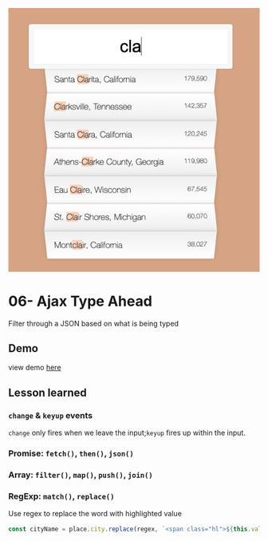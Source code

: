 ![App Screenshot](https://github.com/Huiclaire/JavaScript30/blob/master/06-Type_Ahead/images/ja30-day6.png)


# 06- Ajax Type Ahead
Filter through a JSON based on what is being typed

## Demo
view demo [here](https://huiclaire.github.io/JavaScript30/06-Type_Ahead/index-Claire.html)

## Lesson learned

### `change` & `keyup` events <br>
`change` only fires when we leave the input;`keyup` fires up within the input.
### Promise: `fetch()`, `then()`, `json()`
### Array: `filter()`, `map()`, `push()`, `join()`
### RegExp: `match()`, `replace()`<br>
Use regex to replace the word with highlighted value
```javascript
const cityName = place.city.replace(regex, `<span class="hl">${this.value}</span>`);
```
